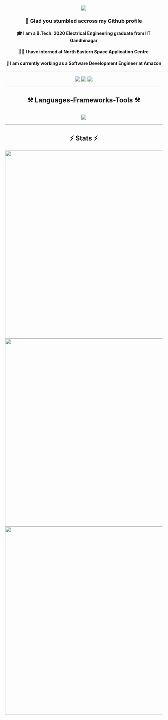 <h1 align = "center">
    <img src = "https://readme-typing-svg.herokuapp.com?font=Fira+Code&size=35&duration=3500&pause=1000&center=true&vCenter=true&random=false&width=435&lines=Hi+There+%F0%9F%91%8B;I+am+Pratik+Puri!">
</h1>

<h3 align = "center"> 
    🙂 Glad you stumbled accross my Github profile 
</h3>

<h4 align = "center">
    🎓 I am a B.Tech. 2020 Electrical Engineering graduate from IIT Gandhinagar
</h4>

<h4 align = "center">
    👨‍💻 I have interned at North Eastern Space Application Centre
</h4>

<h4 align = "center">
    🏢 I am currently working as a Software Development Engineer at Amazon
</h4>

<hr>

<div align="center"> 
  <a href="https://leetcode.com/PratikPuri/">
    <img src="https://img.shields.io/badge/-LeetCode-FFA116?style=for-the-badge&logo=LeetCode&logoColor=black"/>
  </a>
  <a href="https://www.linkedin.com/in/pratik-puri-goswami/">
    <img src="https://img.shields.io/badge/LinkedIn-0077B5?style=for-the-badge&logo=linkedin&logoColor=white"/>
  </a>
  <a href="https://stackoverflow.com/users/14045514/pratik">
    <img src="https://img.shields.io/badge/Stack_Overflow-FE7A16?style=for-the-badge&logo=stack-overflow&logoColor=white"/>
  </a>
</div>

<hr>

<h2 align="center">⚒️ Languages-Frameworks-Tools ⚒️</h2>
<br/>
<div align="center">
    <img src="https://skillicons.dev/icons?i=nodejs,python,javascript,typescript,express,mongodb,c,java,mysql,react,html,css,vscode,github,git" /><br>
</div>

<hr>

<h2 align="center">⚡ Stats ⚡</h2>
<div align="center">
    <img width="600" src="https://streak-stats.demolab.com?user=PratikPuri&theme=react&border_radius=10&count_private=true"/>
    <img width="600" src="https://github-readme-stats.vercel.app/api?username=PratikPuri&show_icons=true&theme=react&rank_icon=github&border_radius=10&count_private=true"/>
    <br>
    <img width="600" src="https://github-readme-stats.vercel.app/api/top-langs/?username=PratikPuri&hide=HTML&langs_count=8&layout=compact&theme=react&border_radius=10&size_weight=0.5&count_weight=0.5&exclude_repo=github-readme-stats"/>
</div>